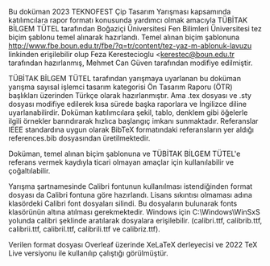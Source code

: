 Bu doküman 2023 TEKNOFEST Çip Tasarım Yarışması kapsamında katılımcılara rapor formatı konusunda yardımcı olmak amacıyla TÜBİTAK BİLGEM TÜTEL tarafından Boğaziçi Üniversitesi Fen Bilimleri Üniversitesi tez biçim şablonu temel alınarak hazırlandı. Temel alınan biçim şablonuna http://www.fbe.boun.edu.tr/fbe/?q=tr/content/tez-yaz-m-ablonuk-lavuzu linkinden erişilebilir olup Feza Kerestecioglu <kerestec@boun.edu.tr tarafından hazırlanmış, Mehmet Can Güven tarafından modifiye edilmiştir.

TÜBİTAK BİLGEM TÜTEL tarafından yarışmaya uyarlanan bu doküman yarışma sayısal işlemci tasarım kategorisi Ön Tasarım Raporu (ÖTR) başlıkları üzerinden Türkçe olarak hazırlanmıştır. Ama .tex dosyası ve .sty dosyası modifiye edilerek kısa sürede başka raporlara ve İngilizce diline uyarlanabilirdir. Doküman katılımcılara şekil, tablo, denklem gibi öğelerle ilgili örnekler barındırarak hızlıca başlangıç imkanı sunmaktadır. Referanslar IEEE standardına uygun olarak BibTeX formatındaki referansların yer aldığı references.bib dosyasından üretilmektedir.

Doküman, temel alınan biçim şablonuna ve TÜBİTAK BİLGEM TÜTEL'e referans vermek kaydıyla ticari olmayan amaçlar için kullanılabilir ve çoğaltılabilir. 

Yarışma şartnamesinde Calibri fontunun kullanılması istendiğinden format dosyası da Calibri fontuna göre hazırlandı. Lisans sıkıntısı olmaması adına klasördeki Calibri font dosyaları silindi. Bu dosyaların bulunarak fonts klasörünün altına atılması gerekmektedir. Windows için C:\Windows\WinSxS yolunda calibri şeklinde aratılarak dosyalara erişilebilir. (calibri.ttf, calibrib.ttf, calibrii.ttf, calibril.ttf, calibrili.ttf ve calibriz.ttf).

Verilen format dosyası Overleaf üzerinde XeLaTeX derleyecisi ve 2022 TeX Live versiyonu ile kullanılıp çalıştığı görülmüştür. 
